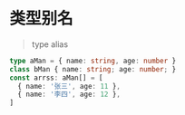 # 类型别名

> type alias

```typescript
type aMan = { name: string, age: number }
class bMan { name: string; age: number; }
const arrss: aMan[] = [
  { name: '张三', age: 11 },
  { name: '李四', age: 12 },
]
```

